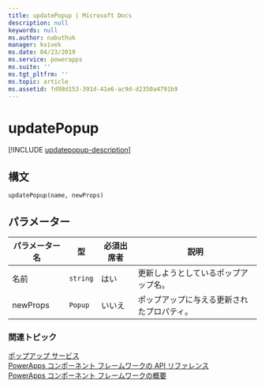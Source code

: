 ```yaml
---
title: updatePopup | Microsoft Docs
description: null
keywords: null
ms.author: nabuthuk
manager: kvivek
ms.date: 04/23/2019
ms.service: powerapps
ms.suite: ''
ms.tgt_pltfrm: ''
ms.topic: article
ms.assetid: fd98d153-391d-41e6-ac9d-d2350a4791b9
---
```


# <a name="updatepopup"></a>updatePopup

[!INCLUDE [updatepopup-description](includes/updatepopup-description.md)]

## <a name="syntax"></a>構文

`updatePopup(name, newProps)`

## <a name="parameters"></a>パラメーター

| パラメーター名|型|必須出席者|説明|
| ------------- |----|--------|-----------|
|名前|`string`|はい|更新しようとしているポップアップ名。|
|newProps|`Popup`|いいえ|ポップアップに与える更新されたプロパティ。|


### <a name="related-topics"></a>関連トピック

[ポップアップ サービス](../popupservice.md)<br/>
[PowerApps コンポーネント フレームワークの API リファレンス](../../reference/index.md)<br/>
[PowerApps コンポーネント フレームワークの概要](../../overview.md)